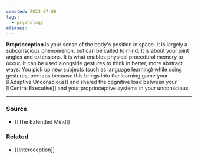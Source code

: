 ```yaml
---
created: 2023-07-08
tags:
  - psychology
aliases:
---
```

**Proprioception** is your sense of the body's position in space. It is largely a subconscious phenomenon, but can be called to mind. It is about your joint angles and extensions. It is what enables physical procedural memory to occur. It can be used alongside gestures to think in better, more abstract ways. You pick up new subjects (such as language learning) while using gestures, perhaps because this brings into the learning game your [[Adaptive Unconscious]] and shared the cognitive load between your [[Central Executive]] and your proprioceptive systems in your unconscious.

****
### Source
- [[The Extended Mind]]

### Related
- [[Interoception]]